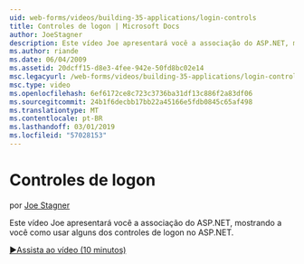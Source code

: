 ```yaml
---
uid: web-forms/videos/building-35-applications/login-controls
title: Controles de logon | Microsoft Docs
author: JoeStagner
description: Este vídeo Joe apresentará você a associação do ASP.NET, mostrando a você como usar alguns dos controles de logon no ASP.NET.
ms.author: riande
ms.date: 06/04/2009
ms.assetid: 20dcff15-d8e3-4fee-942e-50fd8bc02e14
msc.legacyurl: /web-forms/videos/building-35-applications/login-controls
msc.type: video
ms.openlocfilehash: 6ef6172ce8c723c3736ba31df13c886f2a83df06
ms.sourcegitcommit: 24b1f6decbb17bb22a45166e5fdb0845c65af498
ms.translationtype: MT
ms.contentlocale: pt-BR
ms.lasthandoff: 03/01/2019
ms.locfileid: "57028153"
---
```

<a name="login-controls"></a>Controles de logon
====================
por [Joe Stagner](https://github.com/JoeStagner)

Este vídeo Joe apresentará você a associação do ASP.NET, mostrando a você como usar alguns dos controles de logon no ASP.NET.

[&#9654;Assista ao vídeo (10 minutos)](https://channel9.msdn.com/Blogs/ASP-NET-Site-Videos/login-controls)
